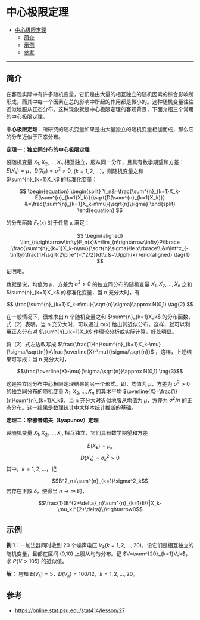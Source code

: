 # 中心极限定理

- [中心极限定理](#中心极限定理)
  - [简介](#简介)
  - [示例](#示例)
  - [参考](#参考)

***

## 简介

在客观实际中有许多随机变量，它们是由大量的相互独立的随机因素的综合影响所形成。而其中每一个因素在总的影响中所起的作用都是微小的。这种随机变量往往近似地服从正态分布。这种现象就是中心极限定理的客观背景，下面介绍三个常用的中心极限定理。

**中心极限定理**：所研究的随机变量如果是由大量独立的随机变量相加而成，那么它的分布近似于正态分布。



**定理一：独立同分布的中心极限定理**

设随机变量 $X_1, X_2,...,X_n$ 相互独立，服从同一分布，且具有数学期望和方差：$E(X_k)=\mu$，$D(X_k)=\sigma^2>0$, $(k=1,2,...)$，则随机变量之和 $\sum^{n}_{k=1}X_k$ 的标准化变量：

$$
\begin{equation}
\begin{split}
Y_n&=\frac{\sum^{n}_{k=1}X_k-E(\sum^{n}_{k=1}X_k)}{\sqrt{D(\sum^{n}_{k=1}X_k)}}
&=\frac{\sum^{n}_{k=1}X_k-n\mu}{\sqrt{n}\sigma}
\end{split}
\end{equation}
$$

的分布函数 $F_n(x)$ 对于任意 x 满足：

$$
\begin{aligned}
\lim_{n\rightarrow\infty}F_n(x)&=\lim_{n\rightarrow\infty}P\lbrace \frac{\sum^{n}_{k=1}X_k-n\mu}{\sqrt{n}\sigma}\le x\rbrace\\
&=\int^x_{-\infty}\frac{1}{\sqrt{2\pi}e^{-t^2/2}}dt\\
&=\Upphi(x)
\end{aligned} \tag{1}
$$
证明略。

也就是说，均值为 $\mu$，方差为 $\sigma^2>0$ 的独立同分布的随机变量 $X_1,X_2,...,X_n$ 之和 $\sum^{n}_{k=1}X_k$ 的标准化变量，当 n 充分大时，有

$$
\frac{\sum^{n}_{k=1}X_k-n\mu}{\sqrt{n}\sigma}\approx N(0,1) \tag{2}
$$

在一般情况下，很难求出 n 个随机变量之和 $\sum^{n}_{k=1}X_k$ 的分布函数，式（2）表明，当 n 充分大时，可以通过 $\upphi(x)$ 给出其近似分布。这样，就可以利用正态分布对 $\sum^{n}_{k=1}X_k$ 作理论分析或实际计算，好处明显。

将（2）式左边改写成 $\frac{\frac{1}{n}\sum^{n}_{k=1}X_k-\mu}{\sigma/\sqrt{n}}=\frac{\overline{X}-\mu}{\sigma/\sqrt{n}}$ ，这样，上述结果可写成：当 n 充分大时，

$$\frac{\overline{X}-\mu}{\sigma/\sqrt{n}}\approx N(0,1) \tag{3}$$

这是独立同分布中心极限定理结果的另一个形式。即，均值为 $\mu$，方差为 $\sigma^2>0$ 的独立同分布的随机变量 $X_1,X_2,...,X_n$ 的算术平均 $\overline{X}=\frac{1}{n}\sum^{n}_{k=1}X_k$，当 n 充分大时近似地服从均值为 $\mu$，方差为 $\sigma^2/n$ 的正态分布。这一结果是数理统计中大样本统计推断的基础。

**定理二：李雅普诺夫（Lyapunov）定理**

设随机变量 $X_1,X_2,...,X_n$ 相互独立，它们具有数学期望和方差

$$E(X_k)=\mu_k$$
$$D(X_k)=\sigma^2_k>0$$
其中，$k=1,2,...$，记

$$B^2_n=\sum^{n}_{k=1}\sigma^2_k$$
若存在正数 $\delta$，使得当 $n\rightarrow \infty$ 时，

$$\frac{1}{B^{2+\delta}_n}\sum^{n}_{k=1}E\{|X_k-\mu_k|^{2+\delta}\}\rightarrow0$$

## 示例

**例 1**：一加法器同时收到 20 个噪声电压 $V_k (k=1,2,...,20)$，设它们是相互独立的随机变量，且都在区间 (0,10) 上服从均匀分布。记 $V=\sum^{20}_{k=1}V_k$，求 $P\{V>105\}$ 的近似值。

**解：** 易知 $E(V_k)=5$，$D(V_k)=100/12$，$k=1,2,...,20$。

## 参考

- https://online.stat.psu.edu/stat414/lesson/27
